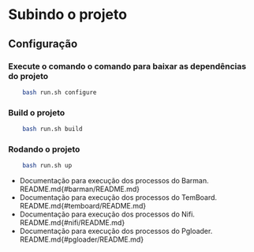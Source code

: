 # Subindo o projeto

## Configuração

### Execute o comando o comando para baixar as dependências do projeto
```bash
    bash run.sh configure
 ```

### Build o projeto
```bash
    bash run.sh build
 ```

 ### Rodando o projeto
```bash
    bash run.sh up
 ```

- Documentação para execução dos processos do Barman. README.md{#barman/README.md}
- Documentação para execução dos processos do TemBoard. README.md{#temboard/README.md}
- Documentação para execução dos processos do Nifi. README.md{#nifi/README.md}
- Documentação para execução dos processos do Pgloader. README.md{#pgloader/README.md}
